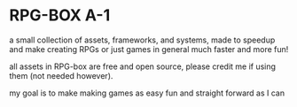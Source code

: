 # RPG-BOX A-1
a small collection of assets, frameworks, and systems, made to speedup and make creating RPGs or just games in general much faster and more fun!

all assets in RPG-box are free and open source, please credit me if using them (not needed however).

my goal is to make making games as easy fun and straight forward as I can
